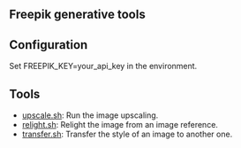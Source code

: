 Freepik generative tools
---

## Configuration

Set FREEPIK_KEY=your_api_key in the environment.

## Tools

- [upscale.sh](upscale.sh): Run the image upscaling.
- [relight.sh](relight.sh): Relight the image from an image reference.
- [transfer.sh](transfer.sh): Transfer the style of an image to another one.
